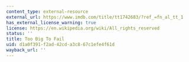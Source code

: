 ```yaml
---
content_type: external-resource
external_url: https://www.imdb.com/title/tt1742683/?ref_=fn_al_tt_1
has_external_license_warning: true
license: https://en.wikipedia.org/wiki/All_rights_reserved
status: ''
title: Too Big To Fail
uid: d1a0f391-f2ad-42cd-a3c8-67c1efe4f61d
wayback_url: ''
---
```


